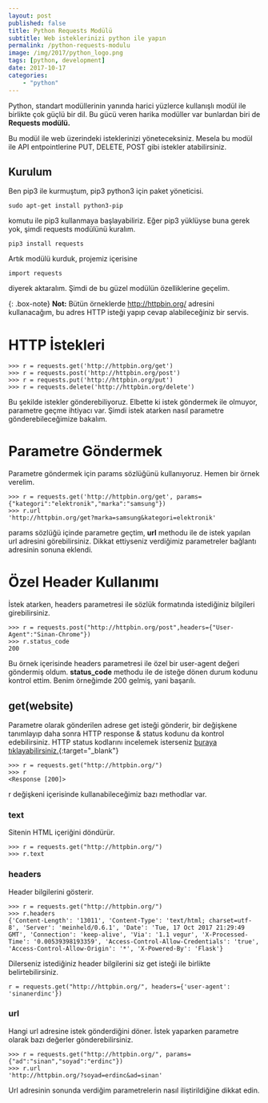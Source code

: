 ```yaml
---
layout: post
published: false
title: Python Requests Modülü
subtitle: Web isteklerinizi python ile yapın
permalink: /python-requests-modulu
image: /img/2017/python_logo.png
tags: [python, development]
date: 2017-10-17
categories:
    - "python"
---
```

Python, standart modüllerinin yanında harici yüzlerce kullanışlı modül ile birlikte çok güçlü bir dil. Bu gücü veren harika modüller var bunlardan biri de **Requests modülü.**

Bu modül ile web üzerindeki isteklerinizi yöneteceksiniz. Mesela bu modül ile API entpointlerine PUT, DELETE, POST gibi istekler atabilirsiniz.

## Kurulum
Ben pip3 ile kurmuştum, pip3 python3 için paket yöneticisi.
```
sudo apt-get install python3-pip
```

komutu ile pip3 kullanmaya başlayabiliriz. Eğer pip3 yüklüyse buna gerek yok, şimdi requests modülünü kuralım.

```
pip3 install requests
```
Artık modülü kurduk, projemiz içerisine
```
import requests
```

diyerek aktaralım. Şimdi de bu güzel modülün özelliklerine geçelim.

{: .box-note}
**Not:** Bütün örneklerde http://httpbin.org/ adresini kullanacağım, bu adres HTTP isteği yapıp cevap alabileceğiniz bir servis.

# HTTP İstekleri
```
>>> r = requests.get('http://httpbin.org/get')
>>> r = requests.post('http://httpbin.org/post')
>>> r = requests.put('http://httpbin.org/put')
>>> r = requests.delete('http://httpbin.org/delete')
```
Bu şekilde istekler gönderebiliyoruz.  Elbette ki istek göndermek ile olmuyor, parametre geçme ihtiyacı var. Şimdi istek atarken nasıl parametre gönderebileceğimize bakalım.

# Parametre Göndermek
Parametre göndermek için params sözlüğünü kullanıyoruz. Hemen bir örnek verelim.
```
>>> r = requests.get('http://httpbin.org/get', params={"kategori":"elektronik","marka":"samsung"})
>>> r.url
'http://httpbin.org/get?marka=samsung&kategori=elektronik'
```
params sözlüğü içinde parametre geçtim, **url** methodu ile de istek yapılan url adresini görebilirsiniz. Dikkat ettiyseniz verdiğimiz parametreler bağlantı adresinin sonuna eklendi.

# Özel Header Kullanımı
İstek atarken, headers parametresi ile sözlük formatında istediğiniz bilgileri girebilirsiniz.
```
>>> r = requests.post("http://httpbin.org/post",headers={"User-Agent":"Sinan-Chrome"})
>>> r.status_code
200
```
Bu örnek içerisinde headers parametresi ile özel bir user-agent değeri göndermiş oldum. **status_code** methodu ile de isteğe dönen durum kodunu kontrol ettim. Benim örneğimde 200 gelmiş, yani başarılı.

## get(website)
Parametre olarak gönderilen adrese get isteği gönderir, bir değişkene tanımlayıp daha sonra HTTP response & status kodunu da kontrol edebilirsiniz. HTTP status kodlarını incelemek isterseniz  [buraya tıklayabilirsiniz.](https://developer.mozilla.org/tr/docs/Web/HTTP/Status){:target="_blank"}

```
>>> r = requests.get("http://httpbin.org/")
>>> r
<Response [200]>
```

r değişkeni içerisinde kullanabileceğimiz bazı methodlar var.

### text
Sitenin HTML içeriğini döndürür.

```
>>> r = requests.get("http://httpbin.org/")
>>> r.text
```

### headers
Header bilgilerini gösterir.

```
>>> r = requests.get("http://httpbin.org/")
>>> r.headers
{'Content-Length': '13011', 'Content-Type': 'text/html; charset=utf-8', 'Server': 'meinheld/0.6.1', 'Date': 'Tue, 17 Oct 2017 21:29:49 GMT', 'Connection': 'keep-alive', 'Via': '1.1 vegur', 'X-Processed-Time': '0.00539398193359', 'Access-Control-Allow-Credentials': 'true', 'Access-Control-Allow-Origin': '*', 'X-Powered-By': 'Flask'}
```
Dilerseniz istediğiniz header bilgilerini siz get isteği ile birlikte belirtebilirsiniz.

```
r = requests.get("http://httpbin.org/", headers={'user-agent': 'sinanerdinc'})
```

### url
Hangi url adresine istek gönderdiğini döner. İstek yaparken parametre olarak bazı değerler gönderebilirsiniz.

```
>>> r = requests.get("http://httpbin.org/", params={"ad":"sinan","soyad":"erdinc"})
>>> r.url
'http://httpbin.org/?soyad=erdinc&ad=sinan'
```

Url adresinin sonunda verdiğim parametrelerin nasıl iliştirildiğine dikkat edin.
